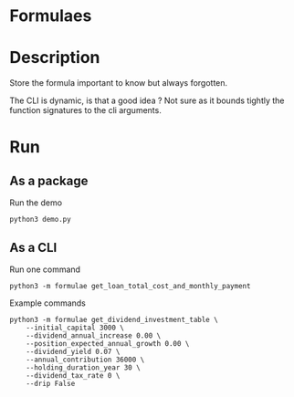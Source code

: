 # Formulaes

# Description
Store the formula important to know but always forgotten.

The CLI is dynamic, is that a good idea ? Not sure as it bounds tightly the function signatures to the cli arguments.

# Run

## As a package

Run the demo
```shell
python3 demo.py
```

## As a CLI

Run one command
```shell
python3 -m formulae get_loan_total_cost_and_monthly_payment 
```

Example commands
```shell
python3 -m formulae get_dividend_investment_table \
    --initial_capital 3000 \
    --dividend_annual_increase 0.00 \
    --position_expected_annual_growth 0.00 \
    --dividend_yield 0.07 \
    --annual_contribution 36000 \
    --holding_duration_year 30 \
    --dividend_tax_rate 0 \
    --drip False
```